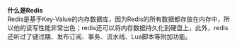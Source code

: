 **什么是Redis**  
Redis是基于Key-Value的内存数据库，因为Redis的所有数据都存放在内存中，所以他的读写性能非常出色；redis还可以将内存数据持久化到硬盘上，此外，redis还听过了键过期、发布订阅、事务、流水线、Lua脚本等附加功能。